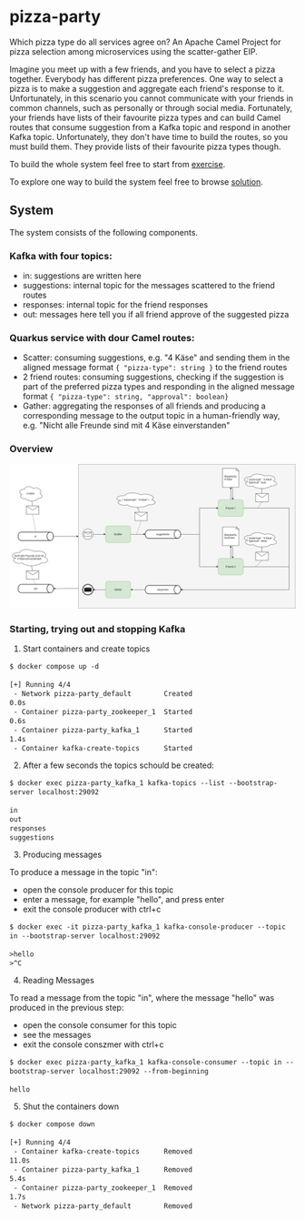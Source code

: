 # pizza-party
Which pizza type do all services agree on? An Apache Camel Project for pizza selection among microservices using the scatter-gather EIP.

Imagine you meet up with a few friends, and you have to select a pizza together.
Everybody has different pizza preferences. 
One way to select a pizza is to make a suggestion and aggregate each friend's response to it.
Unfortunately, in this scenario you cannot communicate with your friends in common channels, such as personally or through social media.
Fortunately, your friends have lists of their favourite pizza types and can build Camel routes that consume suggestion from a Kafka topic and respond in another Kafka topic.
Unfortunately, they don't have time to build the routes, so you must build them. 
They provide lists of their favourite pizza types though.

To build the whole system feel free to start from [exercise](exercise).

To explore one way to build the system feel free to browse [solution](solution).

## System

The system consists of the following components.

### Kafka with four topics:
- in: suggestions are written here
- suggestions: internal topic for the messages scattered to the friend routes
- responses: internal topic for the friend responses
- out: messages here tell you if all friend approve of the suggested pizza

### Quarkus service with dour Camel routes:
- Scatter: consuming suggestions, e.g. "4 Käse" and sending them in the aligned message format `{ "pizza-type": string }` to the friend routes
- 2 friend routes: consuming suggestions, checking if the suggestion is part of the preferred pizza types and responding in the aligned message format `{ "pizza-type": string, "approval": boolean}` 
- Gather: aggregating the responses of all friends and producing a corresponding message to the output topic in a human-friendly way, e.g. "Nicht alle Freunde sind mit 4 Käse einverstanden"

### Overview
![scenario](camel-overview.png)

### Starting, trying out and stopping Kafka

1. Start containers and create topics
```
$ docker compose up -d

[+] Running 4/4
 - Network pizza-party_default        Created                                                                                                                                                                                      0.0s
 - Container pizza-party_zookeeper_1  Started                                                                                                                                                                                      0.6s
 - Container pizza-party_kafka_1      Started                                                                                                                                                                                      1.4s
 - Container kafka-create-topics      Started  
```

2. After a few seconds the topics schould be created:
```
$ docker exec pizza-party_kafka_1 kafka-topics --list --bootstrap-server localhost:29092

in
out
responses
suggestions
```

3. Producing messages

To produce a message in the topic "in":
- open the console producer for this topic
- enter a message, for example "hello", and press enter
- exit the console producer with ctrl+c
```
$ docker exec -it pizza-party_kafka_1 kafka-console-producer --topic in --bootstrap-server localhost:29092

>hello
>^C
```

4. Reading Messages

To read a message from the topic "in", where the message "hello" was produced in the previous step:
- open the console consumer for this topic
- see the messages
- exit the console conszmer with ctrl+c
```
$ docker exec pizza-party_kafka_1 kafka-console-consumer --topic in --bootstrap-server localhost:29092 --from-beginning

hello

```

5. Shut the containers down
```
$ docker compose down

[+] Running 4/4
 - Container kafka-create-topics      Removed                                                                                                                                                                                     11.0s
 - Container pizza-party_kafka_1      Removed                                                                                                                                                                                      5.4s
 - Container pizza-party_zookeeper_1  Removed                                                                                                                                                                                      1.7s
 - Network pizza-party_default        Removed
```